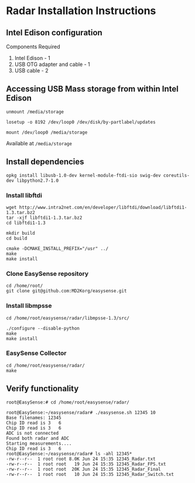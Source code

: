 # Radar Installation Instructions

## Intel Edison configuration
Components Required
1. Intel Edison - 1
2. USB OTG adapter and cable - 1
3.  USB cable - 2

## Accessing USB Mass storage from within Intel Edison
```
unmount /media/storage

losetup -o 8192 /dev/loop0 /dev/disk/by-partlabel/updates

mount /dev/loop0 /media/storage
```

Available at `/media/storage`



## Install dependencies
```
opkg install libusb-1.0-dev kernel-module-ftdi-sio swig-dev coreutils-dev libpython2.7-1.0

```

### Install libftdi
```
wget http://www.intra2net.com/en/developer/libftdi/download/libftdi1-1.3.tar.bz2
tar -xjf libftdi1-1.3.tar.bz2
cd libftdi1-1.3

mkdir build
cd build

cmake -DCMAKE_INSTALL_PREFIX="/usr" ../
make
make install

```


### Clone EasySense repository
```
cd /home/root/
git clone git@github.com:MD2Korg/easysense.git
```

### Install libmpsse
```
cd /home/root/easysense/radar/libmpsse-1.3/src/

./configure --disable-python
make
make install
```

### EasySense Collector
```
cd /home/root/easysense/radar/
make
```

## Verify functionality
```
root@EasySense:# cd /home/root/easysense/radar/

root@EasySense:~/easysense/radar# ./easysense.sh 12345 10
Base filenames: 12345
Chip ID read is 3	6
Chip ID read is 3	6
ADC is not connected
Found both radar and ADC
Starting measurements....
Chip ID read is 3	6
root@EasySense:~/easysense/radar# ls -ahl 12345*
-rw-r--r--  1 root root 8.0K Jun 24 15:35 12345_Radar.txt
-rw-r--r--  1 root root   19 Jun 24 15:35 12345_Radar_FPS.txt
-rw-r--r--  1 root root  20K Jun 24 15:35 12345_Radar_Final
-rw-r--r--  1 root root   10 Jun 24 15:35 12345_Radar_Switch.txt
```
